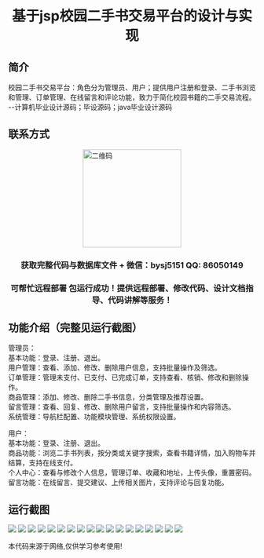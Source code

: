 <p><h1 align="center">基于jsp校园二手书交易平台的设计与实现</h1></p>

## 简介
校园二手书交易平台：角色分为管理员、用户；提供用户注册和登录、二手书浏览和管理、订单管理、在线留言和评论功能，致力于简化校园书籍的二手交易流程。    --计算机毕业设计源码；毕设源码；java毕业设计源码


## 联系方式
<img src="https://bs-1329754181.cos.ap-shanghai.myqcloud.com/wx.jpg" alt="二维码" style="display: block; margin: 0 auto;" width="200px">
<p><h3 align="center">获取完整代码与数据库文件 + 微信：bysj5151 QQ: 86050149</h3></p>
<p><h3 align="center">可帮忙远程部署 包运行成功！提供远程部署、修改代码、设计文档指导、代码讲解等服务！</h3></p>

## 功能介绍（完整见运行截图）
管理员：  
基本功能：登录、注册、退出。  
用户管理：查看、添加、修改、删除用户信息，支持批量操作及筛选。  
订单管理：管理未支付、已支付、已完成订单，支持查看、核销、修改和删除操作。  
商品管理：添加、修改、删除二手书信息，分类管理及推荐设置。  
留言管理：查看、回复、修改、删除用户留言，支持批量操作和内容筛选。  
系统管理：导航栏配置、功能模块管理、系统权限设置。  

用户：  
基本功能：登录、注册、退出。  
商品功能：浏览二手书列表，按分类或关键字搜索，查看书籍详情，加入购物车并结算，支持在线支付。  
个人中心：查看与修改个人信息，管理订单、收藏和地址，上传头像，重置密码。  
留言功能：在线留言、提交建议、上传相关图片，支持评论与回复功能。


## 运行截图
![](https://bs-1329754181.cos.ap-shanghai.myqcloud.com/ssm/CampusSecondHandBookTradingPlatform/img/001.jpg)
![](https://bs-1329754181.cos.ap-shanghai.myqcloud.com/ssm/CampusSecondHandBookTradingPlatform/img/002.jpg)
![](https://bs-1329754181.cos.ap-shanghai.myqcloud.com/ssm/CampusSecondHandBookTradingPlatform/img/003.jpg)
![](https://bs-1329754181.cos.ap-shanghai.myqcloud.com/ssm/CampusSecondHandBookTradingPlatform/img/004.jpg)
![](https://bs-1329754181.cos.ap-shanghai.myqcloud.com/ssm/CampusSecondHandBookTradingPlatform/img/005.jpg)
![](https://bs-1329754181.cos.ap-shanghai.myqcloud.com/ssm/CampusSecondHandBookTradingPlatform/img/006.jpg)
![](https://bs-1329754181.cos.ap-shanghai.myqcloud.com/ssm/CampusSecondHandBookTradingPlatform/img/007.jpg)
![](https://bs-1329754181.cos.ap-shanghai.myqcloud.com/ssm/CampusSecondHandBookTradingPlatform/img/008.jpg)
![](https://bs-1329754181.cos.ap-shanghai.myqcloud.com/ssm/CampusSecondHandBookTradingPlatform/img/009.jpg)
![](https://bs-1329754181.cos.ap-shanghai.myqcloud.com/ssm/CampusSecondHandBookTradingPlatform/img/010.jpg)
![](https://bs-1329754181.cos.ap-shanghai.myqcloud.com/ssm/CampusSecondHandBookTradingPlatform/img/011.jpg)
![](https://bs-1329754181.cos.ap-shanghai.myqcloud.com/ssm/CampusSecondHandBookTradingPlatform/img/012.jpg)
![](https://bs-1329754181.cos.ap-shanghai.myqcloud.com/ssm/CampusSecondHandBookTradingPlatform/img/013.jpg)
![](https://bs-1329754181.cos.ap-shanghai.myqcloud.com/ssm/CampusSecondHandBookTradingPlatform/img/014.jpg)
![](https://bs-1329754181.cos.ap-shanghai.myqcloud.com/ssm/CampusSecondHandBookTradingPlatform/img/015.jpg)
![](https://bs-1329754181.cos.ap-shanghai.myqcloud.com/ssm/CampusSecondHandBookTradingPlatform/img/016.jpg)
![](https://bs-1329754181.cos.ap-shanghai.myqcloud.com/ssm/CampusSecondHandBookTradingPlatform/img/017.jpg)
![](https://bs-1329754181.cos.ap-shanghai.myqcloud.com/ssm/CampusSecondHandBookTradingPlatform/img/018.jpg)

<p>本代码来源于网络,仅供学习参考使用!</p>
